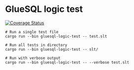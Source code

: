 # GlueSQL logic test

[![Coverage Status](https://coveralls.io/repos/github/gluesql/gluesql-logic-test/badge.svg?branch=main)](https://coveralls.io/github/gluesql/gluesql-logic-test?branch=main)

```
# Run a single test file
cargo run --bin gluesql-logic-test -- test.slt

# Run all tests in directory
cargo run --bin gluesql-logic-test -- slt/

# Run with verbose output
cargo run --bin gluesql-logic-test -- --verbose test.slt
```
